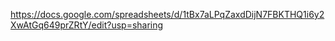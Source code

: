 https://docs.google.com/spreadsheets/d/1tBx7aLPqZaxdDijN7FBKTHQ1i6y2XwAtGq649prZRtY/edit?usp=sharing